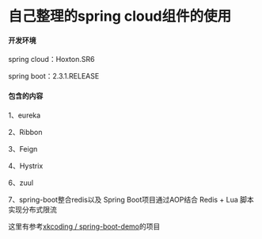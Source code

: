# 自己整理的spring cloud组件的使用

#### 开发环境
spring cloud：Hoxton.SR6

spring boot：2.3.1.RELEASE

#### 包含的内容
1、eureka

2、Ribbon

3、Feign

4、Hystrix

6、zuul

7、spring-boot整合redis以及 Spring Boot项目通过AOP结合 Redis + Lua 脚本实现分布式限流

这里有参考[xkcoding
      /
      spring-boot-demo](https://github.com/xkcoding/spring-boot-demo)的项目

